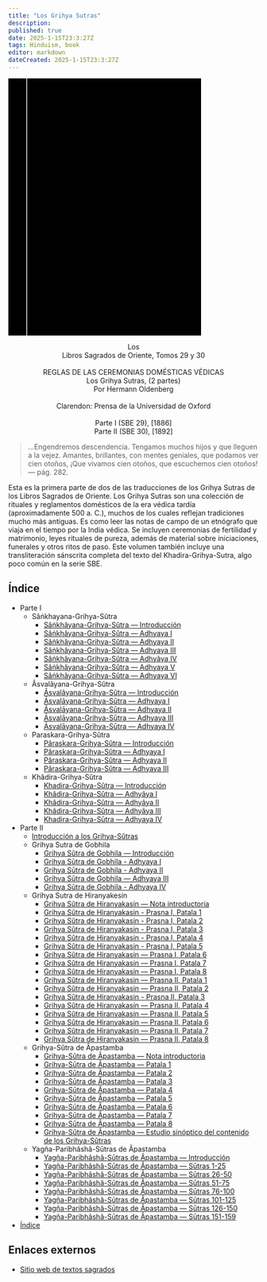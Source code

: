 ```yaml
---
title: "Los Grihya Sutras"
description: 
published: true
date: 2025-1-15T23:3:27Z
tags: Hinduism, book
editor: markdown
dateCreated: 2025-1-15T23:3:27Z
---
```


<div class="urantiapedia-book-front urantiapedia-book-islam"><svg xmlns="http://www.w3.org/2000/svg" width="102.6mm" height="136.8mm" viewBox="0 0 102.6 136.8" version="1.1">	<g transform="translate(-7,-5)">		<rect width="9.6" height="136.8" x="7" y="5" />		<rect width="96.9" height="136.8" x="17" y="5" />		<text style="font-size:5px" x="61" y="22">Hermann Oldenberg (tr.)</text>		<text style="font-size:4px" x="61" y="125">1886-1892</text>		<text style="font-size:9px" x="61" y="60">Los Grihya Sutras</text>		<text style="font-size:9px" x="61" y="70">(2 partes)</text>	</g></svg></div><p style="text-align:center;">Los<br>Libros Sagrados de Oriente, Tomos 29 y 30<br><br>REGLAS DE LAS CEREMONIAS DOMÉSTICAS VÉDICAS<br><span class="text-h3">Los Grihya Sutras, (2 partes)</span><br><span class="text-h5">Por Hermann Oldenberg</span><br><br>Clarendon: Prensa de la Universidad de Oxford<br><br>Parte I (SBE 29), [1886]<br>Parte II (SBE 30), [1892]<br></p>> ...Engendremos descendencia.> Tengamos muchos hijos y que lleguen a la vejez.> Amantes, brillantes, con mentes geniales, que podamos ver cien otoños,> ¡Que vivamos cien otoños, que escuchemos cien otoños!> — pág. 282.Esta es la primera parte de dos de las traducciones de los Grihya Sutras de los Libros Sagrados de Oriente. Los Grihya Sutras son una colección de rituales y reglamentos domésticos de la era védica tardía (aproximadamente 500 a. C.), muchos de los cuales reflejan tradiciones mucho más antiguas. Es como leer las notas de campo de un etnógrafo que viaja en el tiempo por la India védica. Se incluyen ceremonias de fertilidad y matrimonio, leyes rituales de pureza, además de material sobre iniciaciones, funerales y otros ritos de paso. Este volumen también incluye una transliteración sánscrita completa del texto del Khadira-Grihya-Sutra, algo poco común en la serie SBE.
## Índice

- Parte I
	- Sâṅkhayana-Grihya-Sûtra
		- [Sâṅkhâyana-Grihya-Sûtra — Introducción](/es/book/Hinduism/The_Grihya_Sutras/Sankhayana_Intro)
		- [Sâṅkhâyana-Grihya-Sûtra — Adhyaya I](/es/book/Hinduism/The_Grihya_Sutras/Sankhayana_1)
		- [Sâṅkhâyana-Grihya-Sûtra — Adhyaya II](/es/book/Hinduism/The_Grihya_Sutras/Sankhayana_2)
		- [Sâṅkhâyana-Grihya-Sûtra — Adhyaya III](/es/book/Hinduism/The_Grihya_Sutras/Sankhayana_3)
		- [Sâṅkhâyana-Grihya-Sûtra — Adhyâya IV](/es/book/Hinduism/The_Grihya_Sutras/Sankhayana_4)
		- [Sâṅkhâyana-Grihya-Sûtra — Adhyaya V](/es/book/Hinduism/The_Grihya_Sutras/Sankhayana_5)
		- [Sâṅkhâyana-Grihya-Sûtra — Adhyaya VI](/es/book/Hinduism/The_Grihya_Sutras/Sankhayana_6)
	- Âsvalâyana-Grihya-Sûtra
		- [Âsvalâyana-Grihya-Sûtra — Introducción](/es/book/Hinduism/The_Grihya_Sutras/Asvalayana_Intro)
		- [Āsvalāyana-Grihya-Sūtra — Adhyaya I](/es/book/Hinduism/The_Grihya_Sutras/Asvalayana_1)
		- [Āsvalāyana-Grihya-Sūtra — Adhyaya II](/es/book/Hinduism/The_Grihya_Sutras/Asvalayana_2)
		- [Āsvalāyana-Grihya-Sūtra — Adhyaya III](/es/book/Hinduism/The_Grihya_Sutras/Asvalayana_3)
		- [Āsvalāyana-Grihya-Sūtra — Adhyaya IV](/es/book/Hinduism/The_Grihya_Sutras/Asvalayana_4)
	- Paraskara-Grihya-Sûtra
		- [Pâraskara-Grihya-Sûtra — Introducción](/es/book/Hinduism/The_Grihya_Sutras/Paraskara_Intro)
		- [Pâraskara-Grihya-Sûtra — Adhyaya I](/es/book/Hinduism/The_Grihya_Sutras/Paraskara_1)
		- [Pâraskara-Grihya-Sûtra — Adhyaya II](/es/book/Hinduism/The_Grihya_Sutras/Paraskara_2)
		- [Pâraskara-Grihya-Sûtra — Adhyaya III](/es/book/Hinduism/The_Grihya_Sutras/Paraskara_3)
	- Khâdira-Grihya-Sûtra
		- [Khadira-Grihya-Sûtra — Introducción](/es/book/Hinduism/The_Grihya_Sutras/Khadira_Intro)
		- [Khâdira-Grihya-Sûtra — Adhyâya I](/es/book/Hinduism/The_Grihya_Sutras/Khadira_1)
		- [Khâdira-Grihya-Sûtra — Adhyâya II](/es/book/Hinduism/The_Grihya_Sutras/Khadira_2)
		- [Khâdira-Grihya-Sûtra — Adhyâya III](/es/book/Hinduism/The_Grihya_Sutras/Khadira_3)
		- [Khadira-Grihya-Sūtra — Adhyaya IV](/es/book/Hinduism/The_Grihya_Sutras/Khadira_4)
- Parte II
	- [Introducción a los Grihya-Sûtras](/es/book/Hinduism/The_Grihya_Sutras/Parte_2_Intro)
	- Grihya Sutra de Gobhila
		- [Grihya Sûtra de Gobhila — Introducción](/es/book/Hinduism/The_Grihya_Sutras/Gobhila_Intro)
		- [Grihya Sūtra de Gobhila - Adhyaya I](/es/book/Hinduism/The_Grihya_Sutras/Gobhila_1)
		- [Grihya Sūtra de Gobhila - Adhyaya II](/es/book/Hinduism/The_Grihya_Sutras/Gobhila_2)
		- [Grihya Sūtra de Gobhila — Adhyaya III](/es/book/Hinduism/The_Grihya_Sutras/Gobhila_3)
		- [Grihya Sūtra de Gobhila - Adhyaya IV](/es/book/Hinduism/The_Grihya_Sutras/Gobhila_4)
	- Grihya Sutra de Hiranyakesin
		- [Grihya Sûtra de Hiranyakasin — Nota introductoria](/es/book/Hinduism/The_Grihya_Sutras/Hiranyakesin_1_Intro)
		- [Grihya Sûtra de Hiranyakasin - Prasna I, Patala 1](/es/book/Hinduism/The_Grihya_Sutras/Hiranyakesin_1_1)
		- [Grihya Sûtra de Hiranyakasin - Prasna I, Patala 2](/es/book/Hinduism/The_Grihya_Sutras/Hiranyakesin_1_2)
		- [Grihya Sûtra de Hiranyakasin - Prasna I, Patala 3](/es/book/Hinduism/The_Grihya_Sutras/Hiranyakesin_1_3)
		- [Grihya Sûtra de Hiranyakasin - Prasna I, Patala 4](/es/book/Hinduism/The_Grihya_Sutras/Hiranyakesin_1_4)
		- [Grihya Sûtra de Hiranyakasin - Prasna I, Patala 5](/es/book/Hinduism/The_Grihya_Sutras/Hiranyakesin_1_5)
		- [Grihya Sûtra de Hiranyakasin — Prasna I, Patala 6](/es/book/Hinduism/The_Grihya_Sutras/Hiranyakesin_1_6)
		- [Grihya Sûtra de Hiranyakasin — Prasna I, Patala 7](/es/book/Hinduism/The_Grihya_Sutras/Hiranyakesin_1_7)
		- [Grihya Sûtra de Hiranyakasin — Prasna I, Patala 8](/es/book/Hinduism/The_Grihya_Sutras/Hiranyakesin_1_8)
		- [Grihya Sûtra de Hiranyakasin — Prasna II, Patala 1](/es/book/Hinduism/The_Grihya_Sutras/Hiranyakesin_2_1)
		- [Grihya Sûtra de Hiranyakasin — Prasna II, Patala 2](/es/book/Hinduism/The_Grihya_Sutras/Hiranyakesin_2_2)
		- [Grihya Sûtra de Hiranyakasin - Prasna II, Patala 3](/es/book/Hinduism/The_Grihya_Sutras/Hiranyakesin_2_3)
		- [Grihya Sûtra de Hiranyakasin — Prasna II, Patala 4](/es/book/Hinduism/The_Grihya_Sutras/Hiranyakesin_2_4)
		- [Grihya Sûtra de Hiranyakasin — Prasna II, Patala 5](/es/book/Hinduism/The_Grihya_Sutras/Hiranyakesin_2_5)
		- [Grihya Sûtra de Hiranyakasin — Prasna II, Patala 6](/es/book/Hinduism/The_Grihya_Sutras/Hiranyakesin_2_6)
		- [Grihya Sûtra de Hiranyakasin — Prasna II, Patala 7](/es/book/Hinduism/The_Grihya_Sutras/Hiranyakesin_2_7)
		- [Grihya Sûtra de Hiranyakasin — Prasna II, Patala 8](/es/book/Hinduism/The_Grihya_Sutras/Hiranyakesin_2_8)
	- Grihya-Sûtra de Âpastamba
		- [Grihya-Sûtra de Âpastamba — Nota introductoria](/es/book/Hinduism/The_Grihya_Sutras/Apastamba_Intro)
		- [Grihya-Sūtra de Âpastamba — Patala 1](/es/book/Hinduism/The_Grihya_Sutras/Apastamba_1)
		- [Grihya-Sūtra de Âpastamba — Patala 2](/es/book/Hinduism/The_Grihya_Sutras/Apastamba_2)
		- [Grihya-Sūtra de Âpastamba — Patala 3](/es/book/Hinduism/The_Grihya_Sutras/Apastamba_3)
		- [Grihya-Sūtra de Âpastamba — Patala 4](/es/book/Hinduism/The_Grihya_Sutras/Apastamba_4)
		- [Grihya-Sūtra de Âpastamba — Patala 5](/es/book/Hinduism/The_Grihya_Sutras/Apastamba_5)
		- [Grihya-Sūtra de Âpastamba — Patala 6](/es/book/Hinduism/The_Grihya_Sutras/Apastamba_6)
		- [Grihya-Sūtra de Âpastamba — Patala 7](/es/book/Hinduism/The_Grihya_Sutras/Apastamba_7)
		- [Grihya-Sūtra de Âpastamba — Patala 8](/es/book/Hinduism/The_Grihya_Sutras/Apastamba_8)
		- [Grihya-Sûtra de Âpastamba — Estudio sinóptico del contenido de los Grihya-Sûtras](/es/book/Hinduism/The_Grihya_Sutras/Apastamba_Survey)
	- Yagña-Paribhâshâ-Sūtras de Âpastamba
		- [Yagña-Paribhâshâ-Sūtras de Âpastamba — Introducción](/es/book/Hinduism/The_Grihya_Sutras/Paribhasha_Intro)
		- [Yagña-Paribhâshâ-Sūtras de Âpastamba — Sūtras 1-25](/es/book/Hinduism/The_Grihya_Sutras/Paribhasha_25)
		- [Yagña-Paribhâshâ-Sūtras de Âpastamba — Sūtras 26-50](/es/book/Hinduism/The_Grihya_Sutras/Paribhasha_50)
		- [Yagña-Paribhâshâ-Sūtras de Âpastamba — Sūtras 51-75](/es/book/Hinduism/The_Grihya_Sutras/Paribhasha_75)
		- [Yagña-Paribhâshâ-Sūtras de Âpastamba — Sūtras 76-100](/es/book/Hinduism/The_Grihya_Sutras/Paribhasha_100)
		- [Yagña-Paribhâshâ-Sūtras de Âpastamba — Sūtras 101-125](/es/book/Hinduism/The_Grihya_Sutras/Paribhasha_125)
		- [Yagña-Paribhâshâ-Sūtras de Âpastamba — Sūtras 126-150](/es/book/Hinduism/The_Grihya_Sutras/Paribhasha_150)
		- [Yagña-Paribhâshâ-Sūtras de Âpastamba — Sūtras 151-159](/es/book/Hinduism/The_Grihya_Sutras/Paribhasha_159)
- [Índice](/es/book/Hinduism/The_Grihya_Sutras/Index)

## Enlaces externos

- [Sitio web de textos sagrados](https://archive.sacred-texts.com/hin/sbe29/index.htm)
